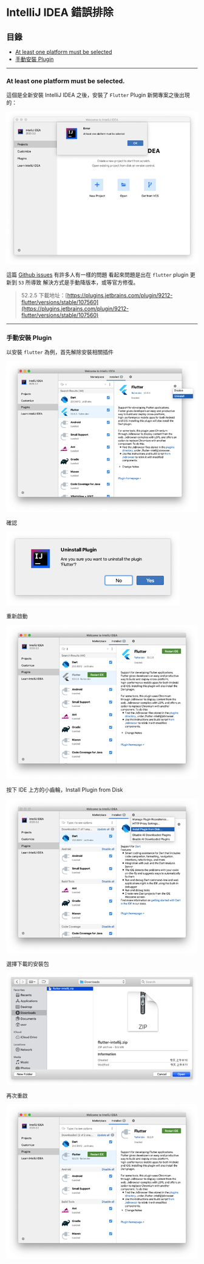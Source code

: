# IntelliJ IDEA 錯誤排除

## 目錄
- [At least one platform must be selected](#at-least-one-platform-must-be-selected.)
- [手動安裝 Plugin](#手動安裝-plugin)

---

### At least one platform must be selected.
這個是全新安裝 IntelliJ IDEA 之後，安裝了 `Flutter` Plugin 新開專案之後出現的：

![error photo](Upload/Error/IntelliJ_IDEA_flutter_error_at_least_one_platform_must_be_selected.png)

這篇 [Github issues](https://github.com/flutter/flutter-intellij/issues/5230) 有許多人有一樣的問題
看起來問題是出在 `flutter` plugin 更新到 `53` 所導致
解決方式是手動降版本，或等官方修復。
> 52.2.5 下載地址：[https://plugins.jetbrains.com/plugin/9212-flutter/versions/stable/107560](https://plugins.jetbrains.com/plugin/9212-flutter/versions/stable/107560)

---

### 手動安裝 Plugin
以安裝 `flutter` 為例，首先解除安裝相關插件

![uninstall plugin](Upload/Error/IntelliJ_IDEA_flutter_uninstall.png)

確認

![uninstall checkbox](Upload/Error/IntelliJ_IDEA_flutter_uninstall_checkbox.png)

重新啟動

![restart ide](Upload/Error/IntelliJ_IDEA_flutter_restart_ide.png)

按下 IDE 上方的小齒輪，Install Plugin from Disk

![Install plugin](Upload/Error/IntelliJ_IDEA_flutter_install_plugin_from_disk.png)

選擇下載的安裝包

![Select package](Upload/Error/IntelliJ_IDEA_flutter_select_download_package.png)

再次重啟

![restart ide agagin](Upload/Error/IntelliJ_IDEA_flutter_restart_ide_again.png)
